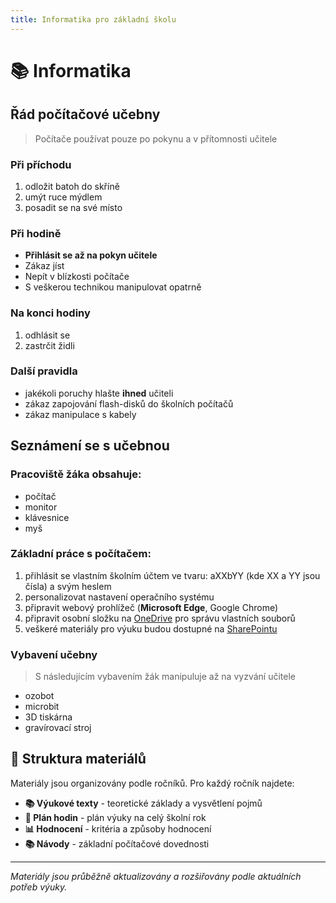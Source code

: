 ```yaml
---
title: Informatika pro základní školu
---
```


# 📚 Informatika

## Řád počítačové učebny

> Počítače používat pouze po pokynu a v přítomnosti učitele 

### Při příchodu

1. odložit batoh do skříně
2. umýt ruce mýdlem
3. posadit se na své místo

### Při hodině

- **Přihlásit se až na pokyn učitele**
- Zákaz jíst
- Nepít v blízkosti počítače
- S veškerou technikou manipulovat opatrně

### Na konci hodiny

1. odhlásit se
2. zastrčit židli

### Další pravidla

- jakékoli poruchy hlašte **ihned** učiteli
- zákaz zapojování flash-disků do školních počítačů
- zákaz manipulace s kabely

## Seznámení se s učebnou

### Pracoviště žáka obsahuje:
- počítač
- monitor
- klávesnice
- myš

### Základní práce s počítačem:
1. přihlásit se vlastním školním účtem ve tvaru:
   aXXbYY (kde XX a YY jsou čísla)
   a svým heslem
2. personalizovat nastavení operačního systému
3. připravit webový prohlížeč (**Microsoft Edge**, Google Chrome)
4. připravit osobní složku na [OneDrive](https://zshovorcovicka-my.sharepoint.com/?source=waffle) pro správu vlastních souborů
5. veškeré materiály pro výuku budou dostupné na [SharePointu](#)

### Vybavení učebny

> S následujícím vybavením žák manipuluje až na vyzvání učitele

- ozobot
- microbit
- 3D tiskárna
- gravírovací stroj

## 🎯 Struktura materiálů

Materiály jsou organizovány podle ročníků. Pro každý ročník najdete:

- **📚 Výukové texty** - teoretické základy a vysvětlení pojmů
- **📅 Plán hodin** - plán výuky na celý školní rok  
- **📊 Hodnocení** - kritéria a způsoby hodnocení
- **📚 Návody** - základní počítačové dovednosti

---

*Materiály jsou průběžně aktualizovány a rozšiřovány podle aktuálních potřeb výuky.*

